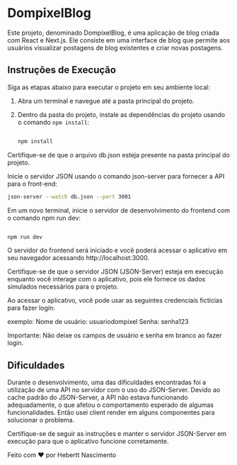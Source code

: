
# DompixelBlog

Este projeto, denominado DompixelBlog, é uma aplicação de blog criada com React e Next.js. Ele consiste em uma interface de blog que permite aos usuários visualizar postagens de blog existentes e criar novas postagens.

## Instruções de Execução

Siga as etapas abaixo para executar o projeto em seu ambiente local:

1. Abra um terminal e navegue até a pasta principal do projeto.

2. Dentro da pasta do projeto, instale as dependências do projeto usando o comando `npm install`:

   ```bash

   npm install
   ```
Certifique-se de que o arquivo db.json esteja presente na pasta principal do projeto.

Inicie o servidor JSON usando o comando json-server para fornecer a API para o front-end:

```bash
json-server --watch db.json --port 3001
```
Em um novo terminal, inicie o servidor de desenvolvimento do frontend com o comando npm run dev:

```bash

npm run dev
```

O servidor do frontend será iniciado e você poderá acessar o aplicativo em seu navegador acessando http://localhost:3000.

Certifique-se de que o servidor JSON (JSON-Server) esteja em execução enquanto você interage com o aplicativo, pois ele fornece os dados simulados necessários para o projeto.


Ao acessar o aplicativo, você pode usar as seguintes credenciais fictícias para fazer login:

exemplo:
Nome de usuário: usuariodompixel
Senha: senha123

Importante: Não deixe os campos de usuário e senha em branco ao fazer login.

## Dificuldades
Durante o desenvolvimento, uma das dificuldades encontradas foi a utilização de uma API no servidor com o uso do JSON-Server. Devido ao cache padrão do JSON-Server, a API não estava funcionando adequadamente, o que afetou o comportamento esperado de algumas funcionalidades. Então usei client render em alguns componentes para solucionar o problema.


Certifique-se de seguir as instruções e manter o servidor JSON-Server em execução para que o aplicativo funcione corretamente.

Feito com ❤️ por Hebertt Nascimento 